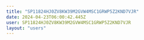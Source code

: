 ```yaml
---
title: "SP11824HJ0ZV8KW39M2GVW4MSC1GRWP5Z2KND7VJR"
date: 2024-04-23T06:00:42.445Z
user: SP11824HJ0ZV8KW39M2GVW4MSC1GRWP5Z2KND7VJR
layout: "users"
---
```

    